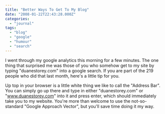```yaml
---
title: "Better Ways To Get To My Blog"
date: "2008-01-22T22:43:28.000Z"
categories: 
  - "journal"
tags: 
  - "blog"
  - "google"
  - "humour"
  - "search"
---
```


I went through my google analytics this morning for a few minutes. The one thing that surprised me was those of you who somehow get to my site by typing "duanestorey.com" into a google search. If you are part of the 219 people who did that last month, here's a little tip for you.

Up top in your browser is a little white thing we like to call the "Address Bar". You can simply go up there and type in either "duanestorey.com" or "www.duanestorey.com" into it and press enter, which should immediately take you to my website. You're more than welcome to use the not-so-standard "Google Approach Vector", but you'll save time doing it my way.
